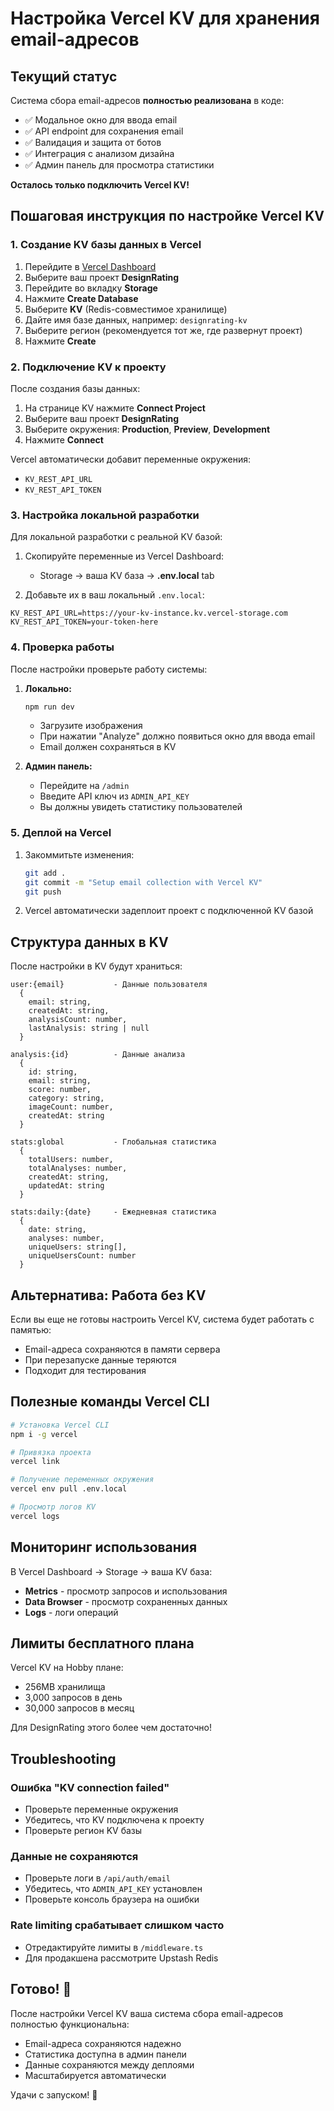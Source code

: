 # Настройка Vercel KV для хранения email-адресов

## Текущий статус

Система сбора email-адресов **полностью реализована** в коде:
- ✅ Модальное окно для ввода email
- ✅ API endpoint для сохранения email
- ✅ Валидация и защита от ботов
- ✅ Интеграция с анализом дизайна
- ✅ Админ панель для просмотра статистики

**Осталось только подключить Vercel KV!**

## Пошаговая инструкция по настройке Vercel KV

### 1. Создание KV базы данных в Vercel

1. Перейдите в [Vercel Dashboard](https://vercel.com/dashboard)
2. Выберите ваш проект **DesignRating**
3. Перейдите во вкладку **Storage**
4. Нажмите **Create Database**
5. Выберите **KV** (Redis-совместимое хранилище)
6. Дайте имя базе данных, например: `designrating-kv`
7. Выберите регион (рекомендуется тот же, где развернут проект)
8. Нажмите **Create**

### 2. Подключение KV к проекту

После создания базы данных:
1. На странице KV нажмите **Connect Project**
2. Выберите ваш проект **DesignRating**
3. Выберите окружения: **Production**, **Preview**, **Development**
4. Нажмите **Connect**

Vercel автоматически добавит переменные окружения:
- `KV_REST_API_URL`
- `KV_REST_API_TOKEN`

### 3. Настройка локальной разработки

Для локальной разработки с реальной KV базой:

1. Скопируйте переменные из Vercel Dashboard:
   - Storage → ваша KV база → **.env.local** tab
   
2. Добавьте их в ваш локальный `.env.local`:
```env
KV_REST_API_URL=https://your-kv-instance.kv.vercel-storage.com
KV_REST_API_TOKEN=your-token-here
```

### 4. Проверка работы

После настройки проверьте работу системы:

1. **Локально:**
   ```bash
   npm run dev
   ```
   - Загрузите изображения
   - При нажатии "Analyze" должно появиться окно для ввода email
   - Email должен сохраняться в KV

2. **Админ панель:**
   - Перейдите на `/admin`
   - Введите API ключ из `ADMIN_API_KEY`
   - Вы должны увидеть статистику пользователей

### 5. Деплой на Vercel

1. Закоммитьте изменения:
   ```bash
   git add .
   git commit -m "Setup email collection with Vercel KV"
   git push
   ```

2. Vercel автоматически задеплоит проект с подключенной KV базой

## Структура данных в KV

После настройки в KV будут храниться:

```
user:{email}           - Данные пользователя
  {
    email: string,
    createdAt: string,
    analysisCount: number,
    lastAnalysis: string | null
  }

analysis:{id}          - Данные анализа
  {
    id: string,
    email: string,
    score: number,
    category: string,
    imageCount: number,
    createdAt: string
  }

stats:global           - Глобальная статистика
  {
    totalUsers: number,
    totalAnalyses: number,
    createdAt: string,
    updatedAt: string
  }

stats:daily:{date}     - Ежедневная статистика
  {
    date: string,
    analyses: number,
    uniqueUsers: string[],
    uniqueUsersCount: number
  }
```

## Альтернатива: Работа без KV

Если вы еще не готовы настроить Vercel KV, система будет работать с памятью:
- Email-адреса сохраняются в памяти сервера
- При перезапуске данные теряются
- Подходит для тестирования

## Полезные команды Vercel CLI

```bash
# Установка Vercel CLI
npm i -g vercel

# Привязка проекта
vercel link

# Получение переменных окружения
vercel env pull .env.local

# Просмотр логов KV
vercel logs
```

## Мониторинг использования

В Vercel Dashboard → Storage → ваша KV база:
- **Metrics** - просмотр запросов и использования
- **Data Browser** - просмотр сохраненных данных
- **Logs** - логи операций

## Лимиты бесплатного плана

Vercel KV на Hobby плане:
- 256MB хранилища
- 3,000 запросов в день
- 30,000 запросов в месяц

Для DesignRating этого более чем достаточно!

## Troubleshooting

### Ошибка "KV connection failed"
- Проверьте переменные окружения
- Убедитесь, что KV подключена к проекту
- Проверьте регион KV базы

### Данные не сохраняются
- Проверьте логи в `/api/auth/email`
- Убедитесь, что `ADMIN_API_KEY` установлен
- Проверьте консоль браузера на ошибки

### Rate limiting срабатывает слишком часто
- Отредактируйте лимиты в `/middleware.ts`
- Для продакшена рассмотрите Upstash Redis

## Готово! 🎉

После настройки Vercel KV ваша система сбора email-адресов полностью функциональна:
- Email-адреса сохраняются надежно
- Статистика доступна в админ панели
- Данные сохраняются между деплоями
- Масштабируется автоматически

Удачи с запуском! 🚀